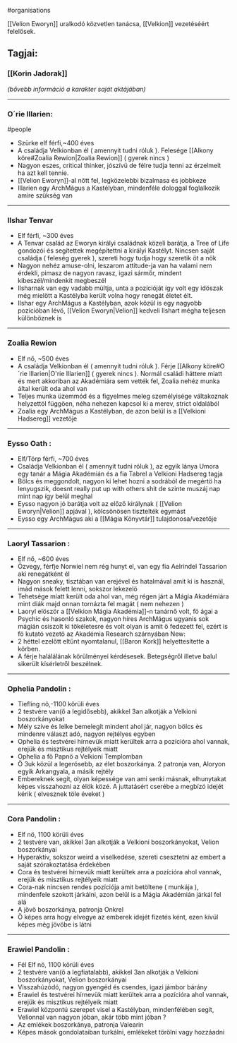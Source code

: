 #organisations

[[Velion Eworyn]] uralkodó közvetlen tanácsa, [[Velkion]] vezetéséért felelősek.

## Tagjai:

### [[Korin Jadorak]]
*(bővebb információ a karakter saját aktájában)*

---
### O´rie Illarien:
#people

- Szürke elf férfi,~400 éves
- A családja Velkionban él ( amennyit tudni róluk ). Felesége [[Alkony köre#Zoalia Rewion|Zoalia Rewion]] ( gyerek nincs ) 
- Nagyon eszes, critical thinker, jószívü de félre tudja tenni az érzelmeit ha azt kell tennie. 
- [[Velion Eworyn]]-al nőtt fel, legközelebbi bizalmasa és jobbkeze
- Illarien egy ArchMágus a Kastélyban, mindenféle dologgal foglalkozik amire szükség van

---
### Ilshar Tenvar

- Elf férfi, ~300 éves 
- A Tenvar család az Eworyn királyi családnak közeli barátja, a Tree of Life gondozói és segítettek megépítettni a királyi Kastélyt. Nincsen saját családja ( feleség gyerek ), szereti hogy tudja hogy szeretik öt a nök 
- Nagyon nehéz amuse-olni, leszarom attitude-ja van ha valami nem érdekli, pimasz de nagyon ravasz, igazi sármőr, mindent kibeszél/mindenkit megbeszél 
- Ilsharnak van egy vadabb múltja, unta a pozícióját így volt egy idöszak még mielött a Kastélyba került volna hogy renegát életet élt. 
- Ilshar egy ArchMágus a Kastélyban, azok közül is egy nagyobb pozícióban lévö, [[Velion Eworyn|Velion]] kedveli Ilshart mégha teljesen különböznek is

---
### Zoalia Rewion

- Elf nő, ~500 éves
- A családja Velkionban él ( amennyit tudni róluk ). Férje [[Alkony köre#O´rie Illarien|O'rie Illarien]] ( gyerek nincs ). Normál családi háttere miatt és mert akkoriban az Akadémiára sem vették fel, Zoalia nehéz munka által került oda ahol van
- Teljes munka üzemmód és a figyelmes meleg személyisége váltakoznak helyzettöl függöen, néha nehezen kapcsol ki a merev, strict oldalából
- Zoalia egy ArchMágus a Kastélyban, de azon belül is a [[Velkioni Hadsereg]] vezetöje

---
### Eysso Oath :

- Elf/Törp férfi, ~700 éves 
- Családja Velkionban él ( amennyit tudni róluk ), az egyik lánya Umora egy tanár a Mágia Akadémián és a fia Tabrel a Velkioni Hadsereg tagja
- Bölcs és meggondolt, nagyon ki lehet hozni a sodrából de megértö ha lenyugszik, doesnt really put up with others shit de szinte muszáj nap mint nap így belül meghal 
- Eysso nagyon jó barátja volt az előző királynak ( [[Velion Eworyn|Velion]] apjával ), kölcsönösen tisztelték egymást
- Eysso egy ArchMágus aki a [[Mágia Könyvtár]] tulajdonosa/vezetője
---
### Laoryl Tassarion :

- Elf nő, ~600 éves 
- Özvegy, férfje Norwiel nem rég hunyt el, van egy fia Aelrindel Tassarion aki renegátként él 
- Nagyon sneaky, tisztában van erejével és hatalmával amit ki is használ, imád mások felett lenni, sokszor lekezelö 
- Tehetsége miatt került oda ahol van, még régen járt a Mágia Akadémiára mint diák majd onnan tornázta fel magát ( nem nehezen ) 
- Laoryl elöször a [[Velkion Mágia Akadémia]]-n tanárnő volt, fö ágai a Psychic és hasonló szakok, nagyon híres ArchMágus ugyanis sok mágián csiszolt ki tökéletesre és volt olyan is amit ö fedezett fel, ezért is fö kutató vezetö az Akadémia Research szárnyában 
New:
- 2 héttel ezelőtt eltűnt nyomtalanul, [[Baron Kork]] helyettesítette a körben.
- A férje halálálának körülményei kérdésesek. Betegségről illetve balul sikerült kísérletről beszélnek.
---
### Ophelia Pandolin :

- Tiefling nö,-1100 körüli éves 
- 2 testvére van(ő a legidősebb), akikkel 3an alkotják a Velkioni boszorkányokat 
- Mély szíve és lelke bemelegít mindent ahol jár, nagyon bölcs és mindenre választ adó, nagyon rejtélyes egyben 
- Ophelia és testvérei hírnevük miatt kerültek arra a pozícióra ahol vannak, erejük és misztikus rejtélyeik miatt 
- Ophelia a fö Papnö a Velkioni Templomban 
- Ö 3uk közül a legerösebb, az élet boszorkánya. 2 patronja van, Aloryon egyik Arkangyala, a másik rejtély 
- Embereknek segít, olyan képessége van ami senki másnak, elhunytakat képes visszahozni az élök közé. A juttatásért cserébe a megbízó idejét kérik ( elvesznek töle éveket ) 
---
### Cora Pandolin :

- Elf nö, 1100 körüli éves 
- 2 testvére van, akikkel 3an alkotják a Velkioni boszorkányokat, Velion boszorkányai 
- Hyperaktív, sokszor weird a viselkedése, szereti csesztetni az embert a saját szórakoztatása érdekében 
- Cora és testvérei hírnevük miatt kerültek arra a pozícióra ahol vannak, erejük és misztikus rejtélyeik miatt 
- Cora-nak nincsen rendes pozíciója amit betöltene ( munkája ), mindenfele szokott járkálni, azon belül is a Mágia Akadémián járkál fel alá 
- A jövö boszorkánya, patronja Onkrel 
- Ö képes arra hogy elvegye az emberek idejét fizetés ként, ezen kívül képes még jövöbe is látni
---
### Erawiel Pandolin :

- Fél Elf nö, 1100 körüli éves 
- 2 testvére van(ő a legfiatalabb), akikkel 3an alkotják a Velkioni boszorkányokat, Velion boszorkányai 
- Visszahúzódó, nagyon gyengéd és csendes, igazi jámbor bárány 
- Erawiel és testvérei hírnevük miatt kerültek arra a pozícióra ahol vannak, erejük és misztikus rejtélyeik miatt 
- Erawiel központú szerepet visel a Kastélyban, mindenfélében segít, Velionnal van nagyon jóban, akár több mint jóban ? 
- Az emlékek boszorkánya, patronja Valearin 
- Képes mások gondolataiban turkálni, emlékeket törölni vagy hozzáadni